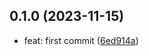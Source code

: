 ## 0.1.0 (2023-11-15)

- feat: first commit ([6ed914a](https://github.com/yhb-flydream/vue2-template-use-vue-cli/commit/6ed914a))
